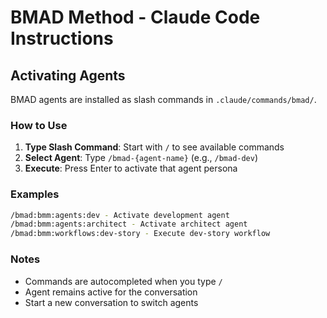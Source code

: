 # BMAD Method - Claude Code Instructions

## Activating Agents

BMAD agents are installed as slash commands in `.claude/commands/bmad/`.

### How to Use


1. **Type Slash Command**: Start with `/` to see available commands
2. **Select Agent**: Type `/bmad-{agent-name}` (e.g., `/bmad-dev`)
3. **Execute**: Press Enter to activate that agent persona


### Examples


```bash
/bmad:bmm:agents:dev - Activate development agent
/bmad:bmm:agents:architect - Activate architect agent
/bmad:bmm:workflows:dev-story - Execute dev-story workflow
```

### Notes


- Commands are autocompleted when you type `/`
- Agent remains active for the conversation
- Start a new conversation to switch agents
